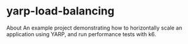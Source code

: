 # yarp-load-balancing
About An example project demonstrating how to horizontally scale an application using YARP, and run performance tests with k6.
